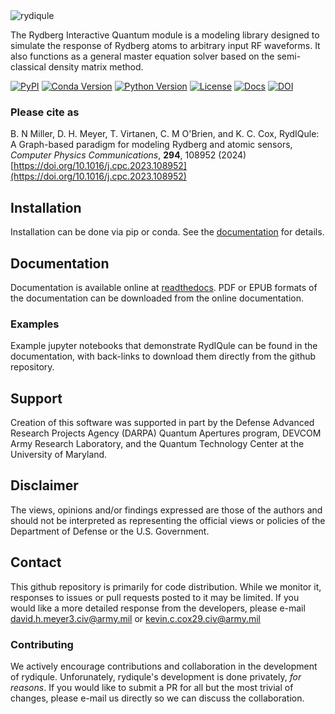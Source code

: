 <img src="https://raw.githubusercontent.com/QTC-UMD/rydiqule/main/docs/source/img/Rydiqule_Logo_Transparent_300.png" alt="rydiqule" style="max-width: 100%;">

The Rydberg Interactive Quantum module is a modeling library designed to simulate
the response of Rydberg atoms to arbitrary input RF waveforms.
It also functions as a general master equation solver based on the semi-classical density matrix method.

[![PyPI](https://img.shields.io/pypi/v/rydiqule.svg)](https://pypi.org/project/rydiqule)
[![Conda Version](https://img.shields.io/conda/v/rydiqule/rydiqule)](https://anaconda.org/rydiqule/rydiqule)
[![Python Version](https://img.shields.io/pypi/pyversions/rydiqule.svg)](https://python.org)
[![License](https://img.shields.io/pypi/l/rydiqule.svg)](https://github.com/QTC-UMD/rydiqule/raw/main/LICENSE)
[![Docs](https://readthedocs.org/projects/rydiqule/badge/?version=latest)](https://rydiqule.readthedocs.io/)
[![DOI](https://img.shields.io/badge/DOI-10.1016%2Fj.cpc.2023.108952-goldenrod.svg)](https://doi.org/10.1016/j.cpc.2023.108952)

### Please cite as

B. N Miller, D. H. Meyer, T. Virtanen, C. M O'Brien, and K. C. Cox,
RydIQule: A Graph-based paradigm for modeling Rydberg and atomic sensors,
*Computer Physics Communications*, **294**, 108952 (2024)
[https://doi.org/10.1016/j.cpc.2023.108952](https://doi.org/10.1016/j.cpc.2023.108952)

## Installation

Installation can be done via pip or conda.
See the [documentation](https://rydiqule.readthedocs.io/en/stable/installation.html) for details.

## Documentation

Documentation is available online at [readthedocs](https://rydiqule.readthedocs.io/).
PDF or EPUB formats of the documentation can be downloaded from the online documentation.

### Examples

Example jupyter notebooks that demonstrate RydIQule can be found in the documentation,
with back-links to download them directly from the github repository.

## Support

Creation of this software was supported in part by the Defense Advanced Research Projects Agency (DARPA) Quantum Apertures program, DEVCOM Army Research Laboratory, and the Quantum Technology Center at the University of Maryland.

## Disclaimer

The views, opinions and/or findings expressed are those of the authors and should not be interpreted as representing the official views or policies of the Department of Defense or the U.S. Government.

## Contact

This github repository is primarily for code distribution.
While we monitor it, 
responses to issues or pull requests posted to it may be limited.
If you would like a more detailed response from the developers,
please e-mail david.h.meyer3.civ@army.mil or kevin.c.cox29.civ@army.mil

### Contributing

We actively encourage contributions and collaboration in the development of rydiqule.
Unforunately, rydiqule's development is done privately, _for reasons_.
If you would like to submit a PR for all but the most trivial of changes,
please e-mail us directly so we can discuss the collaboration.

